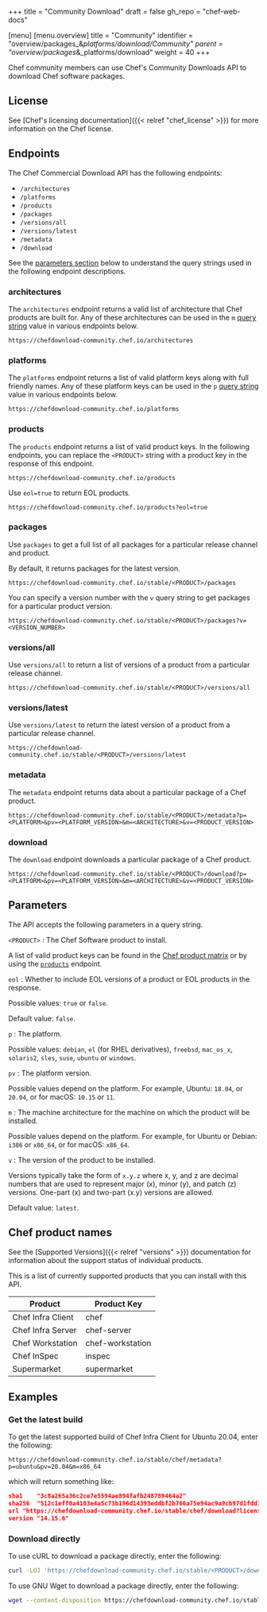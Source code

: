 +++
title = "Community Download"
draft = false
gh_repo = "chef-web-docs"

[menu]
  [menu.overview]
    title = "Community"
    identifier = "overview/packages_&_platforms/download/Community"
    parent = "overview/packages_&_platforms/download"
    weight = 40
+++

Chef community members can use Chef's Community Downloads API to download Chef software packages.

## License

See [Chef's licensing documentation]({{< relref "chef_license" >}}) for more information on the Chef license.

## Endpoints

The Chef Commercial Download API has the following endpoints:

- `/architectures`
- `/platforms`
- `/products`
- `/packages`
- `/versions/all`
- `/versions/latest`
- `/metadata`
- `/download`

See the [parameters section](#parameters) below to understand the query strings used in the following endpoint descriptions.

### architectures

The `architectures` endpoint returns a valid list of architecture that Chef products are built for.
Any of these architectures can be used in the `m` [query string](#parameters) value in various endpoints below.

```plain
https://chefdownload-community.chef.io/architectures
```

### platforms

The `platforms` endpoint returns a list of valid platform keys along with full friendly names. Any of these platform keys can be used in the `p` [query string](#parameters) value in various endpoints below.

```plain
https://chefdownload-community.chef.io/platforms
```

### products

The `products` endpoint returns a list of valid product keys. In the following endpoints, you can replace the `<PRODUCT>` string with a product key in the response of this endpoint.

```plain
https://chefdownload-community.chef.io/products
```

Use `eol=true` to return EOL products.

```plain
https://chefdownload-community.chef.io/products?eol=true
```

### packages

Use `packages` to get a full list of all packages for a particular release channel and product.

By default, it returns packages for the latest version.

```plain
https://chefdownload-community.chef.io/stable/<PRODUCT>/packages
```

You can specify a version number with the `v` query string to get packages for a particular product version.

```plain
https://chefdownload-community.chef.io/stable/<PRODUCT>/packages?v=<VERSION_NUMBER>
```

### versions/all

Use `versions/all` to return a list of versions of a product from a particular release channel.

```plain
https://chefdownload-community.chef.io/stable/<PRODUCT>/versions/all
```

### versions/latest

Use `versions/latest` to return the latest version of a product from a particular release channel.

```plain
https://chefdownload-community.chef.io/stable/<PRODUCT>/versions/latest
```

### metadata

The `metadata` endpoint returns data about a particular package of a Chef product.

```plain
https://chefdownload-community.chef.io/stable/<PRODUCT>/metadata?p=<PLATFORM>&pv=<PLATFORM_VERSION>&m=<ARCHITECTURE>&v=<PRODUCT_VERSION>
```

### download

The `download` endpoint downloads a particular package of a Chef product.

```plain
https://chefdownload-community.chef.io/stable/<PRODUCT>/download?p=<PLATFORM>&pv=<PLATFORM_VERSION>&m=<ARCHITECTURE>&v=<PRODUCT_VERSION>
```

## Parameters

The API accepts the following parameters in a query string.

`<PRODUCT>`
: The Chef Software product to install.

  A list of valid product keys can be found in the [Chef product matrix](https://github.com/chef/mixlib-install/blob/main/PRODUCT_MATRIX.md) or by using the [`products`](#products) endpoint.

`eol`
: Whether to include EOL versions of a product or EOL products in the response.

  Possible values: `true` or `false`.

  Default value: `false`.

`p`
: The platform.

  Possible values: `debian`, `el` (for RHEL derivatives), `freebsd`, `mac_os_x`, `solaris2`, `sles`, `suse`, `ubuntu` or `windows`.

`pv`
: The platform version.

  Possible values depend on the platform. For example, Ubuntu: `18.04`, or `20.04`, or for macOS: `10.15` or `11`.

`m`
: The machine architecture for the machine on which the product will be installed.

  Possible values depend on the platform. For example, for
  Ubuntu or Debian: `i386` or `x86_64`, or for macOS: `x86_64`.

`v`
: The version of the product to be installed.

  Versions typically take the form of `x.y.z` where x, y, and z are decimal numbers that are used to represent major (x), minor (y), and patch (z) versions.
  One-part (x) and two-part (x.y) versions are allowed.

  Default value: `latest`.

## Chef product names

See the [Supported Versions]({{< relref "versions" >}}) documentation for information about the support status of individual products.

This is a list of currently supported products that you can install with this API.

| Product | Product Key  |
| ------- | ------------ |
| Chef Infra Client | chef |
| Chef Infra Server | chef-server |
| Chef Workstation | chef-workstation |
| Chef InSpec | inspec |
| Supermarket | supermarket |

## Examples

### Get the latest build

To get the latest supported build of Chef Infra Client for Ubuntu 20.04, enter the following:

```plain
https://chefdownload-community.chef.io/stable/chef/metadata?p=ubuntu&pv=20.04&m=x86_64
```

which will return something like:

```json
sha1	"3c8a265a36c2ce7e5594ae894fafb248789464a2"
sha256	"512c1eff0a4103e4a5c73b196d14393eddbf2b766a75e94ac9a9cb97d1fdd19c"
url	"https://chefdownload-community.chef.io/stable/chef/download?license_id=&m=x86_64&p=ubuntu&pv=20.04&v=14.15.6"
version	"14.15.6"
```

### Download directly

To use cURL to download a package directly, enter the following:

```bash
curl -LOJ 'https://chefdownload-community.chef.io/stable/<PRODUCT>/download?p=<PLATFORM>&pv=<PLATFORM_VERSION>&m=<ARCHITECTURE>'
```

To use GNU Wget to download a package directly, enter the following:

```bash
wget --content-disposition https://chefdownload-community.chef.io/stable/<PRODUCT>/download?p=<PLATFORM>&pv=<PLATFORM_VERSION>&m=<ARCHITECTURE>
```
